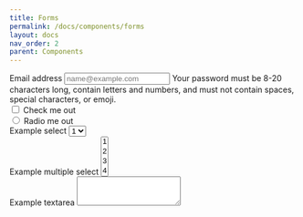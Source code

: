 ```yaml
---
title: Forms
permalink: /docs/components/forms
layout: docs
nav_order: 2
parent: Components
---
```


<div class="exemple">
  <form>
    <div class="form-group">
      <label for="exampleFormControlInput1">Email address</label>
      <input type="email" class="form-element" id="exampleFormControlInput1" placeholder="name@example.com">
      <span id="passwordHelpBlock" class="small-print text-muted">
      Your password must be 8-20 characters long, contain letters and numbers, and must not contain spaces, special characters, or emoji.</span>
    </div>
    <div class="form-check">
      <input type="checkbox" class="form-check-input" id="exampleCheck1">
      <label class="form-check-label" for="exampleCheck1">Check me out</label>
    </div>
    <div class="form-check">
      <input type="radio" class="form-check-input" id="exampleRadio1">
      <label class="form-check-label" for="exampleRadio1">Radio me out</label>
    </div>
    <div class="form-group">
      <label for="exampleFormControlSelect1">Example select</label>
      <select class="form-element" id="exampleFormControlSelect1">
        <option>1</option>
        <option>2</option>
        <option>3</option>
        <option>4</option>
        <option>5</option>
      </select>
    </div>
    <div class="form-group">
      <label for="exampleFormControlSelect2">Example multiple select</label>
      <select multiple class="form-element" id="exampleFormControlSelect2">
        <option>1</option>
        <option>2</option>
        <option>3</option>
        <option>4</option>
        <option>5</option>
      </select>
    </div>
    <div class="form-group">
      <label for="exampleFormControlTextarea1">Example textarea</label>
      <textarea class="form-element" id="exampleFormControlTextarea1" rows="3"></textarea>
    </div>
  </form>
</div>
